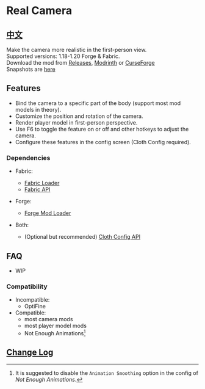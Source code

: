 # Real Camera #

## [中文](README_ZH.md) ##

Make the camera more realistic in the first-person view.  
Supported versions: 1.18-1.20 Forge & Fabric.  
Download the mod
from [Releases](https://github.com/xTracr/RealCamera/releases), [Modrinth](https://modrinth.com/mod/real-camera)
or [CurseForge](https://curseforge.com/minecraft/mc-mods/real-camera)  
Snapshots are [here](https://github.com/xTracr/RealCamera/actions/workflows/build.yml)

## Features ##

* Bind the camera to a specific part of the body (support most mod models in theory).
* Customize the position and rotation of the camera.
* Render player model in first-person perspective.
* Use F6 to toggle the feature on or off and other hotkeys to adjust the camera.
* Configure these features in the config screen (Cloth Config required).

### Dependencies ###

* Fabric:
  * [Fabric Loader](https://fabricmc.net/use/installer/)
  * [Fabric API](https://modrinth.com/mod/fabric-api)

* Forge:
  * [Forge Mod Loader](https://files.minecraftforge.net/)

* Both:
  * (Optional but recommended) [Cloth Config API](https://modrinth.com/mod/cloth-config)

## FAQ ##

* WIP

### Compatibility ###

* Incompatible:
  * OptiFine
* Compatible:
  * most camera mods
  * most player model mods
  * Not Enough Animations[^1]

[^1]: It is suggested to disable the `Animation Smoothing` option in the config of *Not Enough Animations*.

## [Change Log](changelog.md#English) ##
